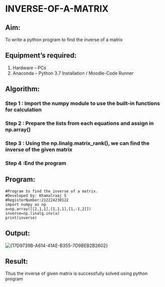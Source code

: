 # INVERSE-OF-A-MATRIX
## Aim:
To write a python program to find the inverse of a matrix
## Equipment’s required:
1. 	Hardware – PCs
2. 	Anaconda – Python 3.7 Installation / Moodle-Code Runner
## Algorithm:
### Step 1 : Import the numpy module to use the built-in functions for calculation
### Step 2 : Prepare the lists from each equations and assign in np.array()
### Step 3 : Using the np.linalg.matrix_rank(), we can find the inverse of the given matrix
### Step 4 :End the program 

## Program:
```
#Program to find the inverse of a matrix.
#Developed by: Khamalraaj S
#RegisterNumber:212224230122
import numpy as np 
a=np.array([[2,1,1],[1,1,1],[1,-1,2]])
inverse=np.linalg.inv(a)
print(inverse)
```
## Output:
![{17D9739B-A614-41AE-B355-7D9BEB2B2602}](https://github.com/user-attachments/assets/4495b6bf-7a8a-49cc-b164-3c210a80c526)

## Result:
Thus the inverse of given matrix is successfully solved using python program

